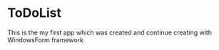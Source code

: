 # ToDoList
 This is the my first app which was created and continue creating with WindowsForm framework

